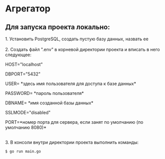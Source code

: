 # Агрегатор

<h2>Для запуска проекта локально:</h2>
1. Установить PostgreSQL, создать пустую базу данных, назвать ее
<br><br>
2. Cоздать файл ".env" в корневой директории проекта и вписать в него следующее:
<br>
<p>HOST="localhost"</p>
<p>DBPORT="5432"</p>
<p>USER= *здесь имя пользователя для доступа к базе данных*</p>
<p>PASSWORD= *пароль пользователя*</p>
<p>DBNAME= *имя созданной базы данных*</p>
<p>SSLMODE="disabled"</p>
<p>PORT=*номер порта для сервера, если занят по умолчанию (по умолчанию 8080)*</p>
<br>
3. В консоли внутри директории проекта выполнить команды:
<br>

```console
$ go run main.go
```
